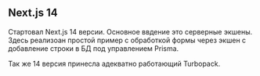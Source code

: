 ## Next.js 14

Стартовал Next.js 14 версии. 
Основное ввдение это серверные экшены. 
Здесь реализоан простой пример с обработкой формы через экшен с добавление строки в БД под управлением Prisma.

Так же 14 версия принесла адекватно работающий Turbopack. 